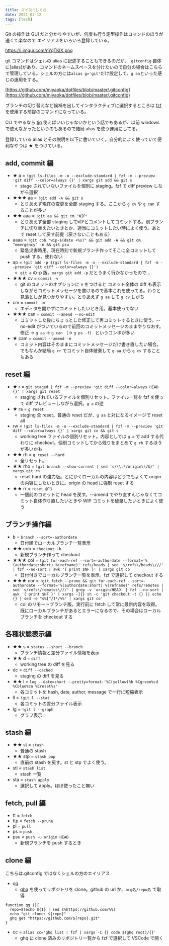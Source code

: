 ```yaml
---
title: マイGitしぐさ
date: 2021-02-12
tags: [tech]
---
```


Git の操作は GUI だと分かりやすいが、何度も行う定型操作はコマンドのほうが速くて楽なので エイリアスをいろいろ登録している。

https://i.imgur.com/nYqTKIX.png

git コマンドはシェルの alias に記述することもできるのだが、`.gitconfig` 自体に[alias]があり、コマンドのネームスペースを分けたいので自分の場合はこちらで管理している。シェルの方には`alias g='git'`だけ設定して、`g aa`といった感じの運用をする。

[https://github.com/miyaoka/dotfiles/blob/master/.gitconfig](https://github.com/miyaoka/dotfiles/blob/master/.gitconfig)

ブランチの切り替えなど候補を出してインタラクティブに選択するところは [fzf](https://github.com/junegunn/fzf) を使用する前提のコマンドになっている。

CLI でやるなら [tig](https://github.com/jonas/tig) 使えばいいじゃないかという話でもあるが、以前 windows で使えなかったというのもあるので結局 alias を使う運用にしてる。

登録している alias とその説明を以下に書いていく。自分的によく使っていて便利なやつは ★ をつけている。

## add, commit 編

- ★ a = `!git ls-files -m -o --exclude-standard | fzf -m --preview 'git diff --color=always {}' | xargs git add && git s`
  - stage されていないファイルを個別に staging。fzf で diff preview しながら選択
- ★★★ aa = `!git add -A && git s`
  - とりあえず現在の変更を全部 staging する。ここから `g cv` や `g can` することが多い
- ★★ aaa = `!git aa && git cm 'WIP'`
  - とりあえず全部 staging して`WIP`とコメントしてコミットする。別ブランチに切り替えたいときとか、適当にコミットしたい時によく使う。あとで reset して戻す前提（戻さないこともある）
- aaaa = `!git cob "wip-$(date +%s)" && git add -A && git cm "emergency" -n && git psu`
  - 緊急災害時用。現在時刻で新規ブランチ作ってそこに全コミットして push する。使わない
- ap = `!git add -p $(git ls-files -m -o --exclude-standard | fzf -m --preview 'git diff --color=always {}')`
  - `git a` の-p 版。`xargs git add -p` だとうまく行かなかったので…
- ★★★ cv = `commit -v`
  - git のコミットのオプションに v をつけると コミット全体の diff も表示しながらコミットメッセージを書けるので基本これを使ってる。わりと見落としが見つかりやすい。とりあえず `g aa` して `g cv` しがち
- cm = `commit -m`
  - エディタを開かずにコミットしたいとき用。基本使ってない
- ★★★ can = `commit --amend --no-edit`
  - コミットした後にちょっとした修正して再コミットするときに使う。--no-edit がついているので前回のコミットメッセージのままやりなおす。修正 → `g aa` → `g can` （→ `g ps -f`） というコンボが多い
- ★ cam = `commit --amend -m`
  - コミット内容はそのままにコミットメッセージだけ書き直したい場合。でもなんか結局 `g rr` でコミット自体破棄して `g aa` から `g cv` することもある

## reset 編

- ★ r = `git staged | fzf -m --preview 'git diff --color=always HEAD {}' | xargs git reset`
  - staging されているファイルを個別リセット。ファイル一覧を fzf を使って diff プレビューしながら選択。`g a` の逆
- ★ ra = `g reset`
  - staging 全 reset。普通の reset だが、`g aa` と対になるイメージで reset all
- rw = `!git ls-files -m -o --exclude-standard | fzf -m --preview 'git diff --color=always {}' | xargs git co && git s`
  - working tree ファイルの個別リセット。内容としては `g a` で add する代わりに checkout。個別コミットしてから残りをまとめて `g rh` するほうが多いかも
- ★★ rh = `g reset --hard`
  - 全リセット。
- ★★ rho = `!git branch --show-current | sed 's/\\.*/origin\\/&/' | xargs git rh`
  - reset hard の強力版。とにかくローカルの内容はどうでもよくて origin の内容にしたいときに。origin の head に強制 reset する
- ★★ rr = `reset @^1`
  - 一個前のコミットに head を戻す。--amend でやり直すんじゃなくてコミット自体作り直したいときや WIP コミットを破棄したいときによく使う

## ブランチ操作編

- b = `branch --sort=-authordate`
  - 日付順でローカルブランチ一覧表示
- ★★ cob = `checkout -b`
  - 新規ブランチ作って checkout
- ★★★ col = `!git for-each-ref --sort=-authordate --format='%(authordate:short) %(refname)' refs/heads | sed 's/refs\/heads\///' | fzf --no-sort | awk '{ print $NF }' | xargs git co`
  - 日付付きでローカルブランチ一覧を表示。fzf で選択して checkout する
- ★★★ cor = `!git fetch --prune && git for-each-ref --sort=-authordate --format='%(authordate:short) %(refname)' refs/remotes | sed 's/refs\/remotes\///' | grep -v 'origin/HEAD' | fzf --no-sort | awk '{ print $NF }' | xargs -I{} sh -c 'git checkout -t {} || echo {} | sed -e "s%[^/]*/%%" | xargs git co'`
  - col のリモートブランチ版。実行前に fetch して常に最新内容を取得。既にローカルブランチがあるとエラーになるので、その場合はローカルブランチを checkout する

## 各種状態表示編

- ★★ s = `status --short --branch`
  - ブランチ情報と差分ファイル情報を表示
- ★★ d = `diff`
  - working tree の diff を見る
- dc = `diff --cached`
  - staging の diff を見る
- ★★ l = `log --date=short --pretty=format:'%C(yellow)%h %Cgreen%cd %Cblue%cn %Creset%s'`
  - 各コミットを hash, date, author, message で一行に短縮表示
- ll = `!git l --stat`
  - 各コミットの差分ファイル表示
- lg = `!git l --graph`
  - グラフ表示

## stash 編

- ★★ st = `stash`
  - 普通の stash
- ★★ stp = `stash pop`
  - 直前の stash を戻す。st と stp でよく使う。
- stl = `stash list`
  - stash 一覧
- sta = `stash apply`
  - 選択して apply。ほぼ使ったこと無い

## fetch, pull 編

- ft = `fetch`
- ftp = `fetch --prune`
- pl = `pull`
- ps = `push`
- psu = `push -u origin HEAD`
  - 新規ブランチを push するとき

## clone 編

こちらは.gitconfig ではなくシェルの方のエイリアス

- qg
  - [ghq](https://github.com/x-motemen/ghq) を使ってリポジトリを clone。github の url か、`org名/repo名` で取得

```
function qg (){
  repo=$(echo ${1} | sed s%https://github.com/%%)
  echo "git clone: ${repo}"
  ghq get "https://github.com/${repo}.git"
}
```

- cc = `alias cc='ghq list | fzf | xargs -I {} code $(ghq root)/{}'`
  - ghq に clone 済みのリポジトリ一覧から fzf で選択して VSCode で開く
